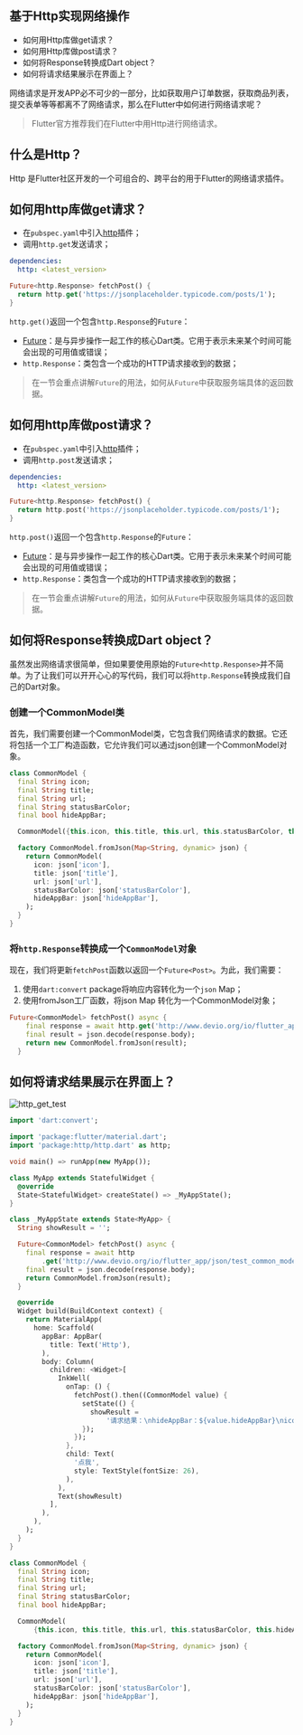 ## 基于Http实现网络操作

- 如何用Http库做get请求？
- 如何用Http库做post请求？
- 如何将Response转换成Dart object？
- 如何将请求结果展示在界面上？

网络请求是开发APP必不可少的一部分，比如获取用户订单数据，获取商品列表，提交表单等等都离不了网络请求，那么在Flutter中如何进行网络请求呢？

> Flutter官方推荐我们在Flutter中用Http进行网络请求。

## 什么是Http？

Http 是Flutter社区开发的一个可组合的、跨平台的用于Flutter的网络请求插件。

## 如何用http库做get请求？

- 在`pubspec.yaml`中引入[http](https://pub.dartlang.org/packages/http)插件；
- 调用`http.get`发送请求；

```yaml
dependencies:
  http: <latest_version>
```

```dart
Future<http.Response> fetchPost() {
  return http.get('https://jsonplaceholder.typicode.com/posts/1');
}
```

`http.get()`返回一个包含`http.Response`的`Future`：

- [Future](https://docs.flutter.io/flutter/dart-async/Future-class.html)：是与异步操作一起工作的核心Dart类。它用于表示未来某个时间可能会出现的可用值或错误；
- `http.Response`：类包含一个成功的HTTP请求接收到的数据；

> 在一节会重点讲解`Future`的用法，如何从`Future`中获取服务端具体的返回数据。

## 如何用http库做post请求？

- 在`pubspec.yaml`中引入[http](https://pub.dartlang.org/packages/http)插件；
- 调用`http.post`发送请求；

```yaml
dependencies:
  http: <latest_version>
```

```dart
Future<http.Response> fetchPost() {
  return http.post('https://jsonplaceholder.typicode.com/posts/1');
}
```

`http.post()`返回一个包含`http.Response`的`Future`：

- [Future](https://docs.flutter.io/flutter/dart-async/Future-class.html)：是与异步操作一起工作的核心Dart类。它用于表示未来某个时间可能会出现的可用值或错误；
- `http.Response`：类包含一个成功的HTTP请求接收到的数据；

> 在一节会重点讲解`Future`的用法，如何从`Future`中获取服务端具体的返回数据。

## 如何将Response转换成Dart object？

虽然发出网络请求很简单，但如果要使用原始的`Future<http.Response>`并不简单。为了让我们可以开开心心的写代码，我们可以将`http.Response`转换成我们自己的Dart对象。

### 创建一个CommonModel类

首先，我们需要创建一个CommonModel类，它包含我们网络请求的数据。它还将包括一个工厂构造函数，它允许我们可以通过json创建一个CommonModel对象。

```dart
class CommonModel {
  final String icon;
  final String title;
  final String url;
  final String statusBarColor;
  final bool hideAppBar;

  CommonModel({this.icon, this.title, this.url, this.statusBarColor, this.hideAppBar});

  factory CommonModel.fromJson(Map<String, dynamic> json) {
    return CommonModel(
      icon: json['icon'],
      title: json['title'],
      url: json['url'],
      statusBarColor: json['statusBarColor'],
      hideAppBar: json['hideAppBar'],
    );
  }
}
```

### 将`http.Response`转换成一个`CommonModel`对象

现在，我们将更新`fetchPost`函数以返回一个`Future<Post>`。为此，我们需要：

1. 使用`dart:convert` package将响应内容转化为一个`json` Map；
2. 使用fromJson工厂函数，将json Map 转化为一个CommonModel对象；

```dart
Future<CommonModel> fetchPost() async {
    final response = await http.get('http://www.devio.org/io/flutter_app/json/test_common_model.json');
    final result = json.decode(response.body);
    return new CommonModel.fromJson(result);
  }
```

## 如何将请求结果展示在界面上？

![http_get_test](http://www.devio.org/io/flutter_app/img/blog/http_get_test.gif)

```dart
import 'dart:convert';

import 'package:flutter/material.dart';
import 'package:http/http.dart' as http;

void main() => runApp(new MyApp());

class MyApp extends StatefulWidget {
  @override
  State<StatefulWidget> createState() => _MyAppState();
}

class _MyAppState extends State<MyApp> {
  String showResult = '';

  Future<CommonModel> fetchPost() async {
    final response = await http
        .get('http://www.devio.org/io/flutter_app/json/test_common_model.json');
    final result = json.decode(response.body);
    return CommonModel.fromJson(result);
  }

  @override
  Widget build(BuildContext context) {
    return MaterialApp(
      home: Scaffold(
        appBar: AppBar(
          title: Text('Http'),
        ),
        body: Column(
          children: <Widget>[
            InkWell(
              onTap: () {
                fetchPost().then((CommonModel value) {
                  setState(() {
                    showResult =
                        '请求结果：\nhideAppBar：${value.hideAppBar}\nicon：${value.icon}';
                  });
                });
              },
              child: Text(
                '点我',
                style: TextStyle(fontSize: 26),
              ),
            ),
            Text(showResult)
          ],
        ),
      ),
    );
  }
}

class CommonModel {
  final String icon;
  final String title;
  final String url;
  final String statusBarColor;
  final bool hideAppBar;

  CommonModel(
      {this.icon, this.title, this.url, this.statusBarColor, this.hideAppBar});

  factory CommonModel.fromJson(Map<String, dynamic> json) {
    return CommonModel(
      icon: json['icon'],
      title: json['title'],
      url: json['url'],
      statusBarColor: json['statusBarColor'],
      hideAppBar: json['hideAppBar'],
    );
  }
}
```